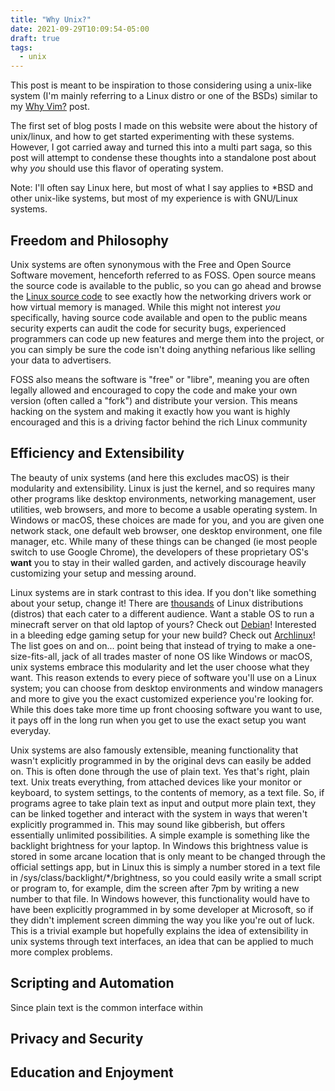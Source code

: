 ```yaml
---
title: "Why Unix?"
date: 2021-09-29T10:09:54-05:00
draft: true
tags:
  - unix
---
```


This post is meant to be inspiration to those considering using a unix-like system (I'm mainly referring to a Linux distro or one of the BSDs) similar to my [Why Vim?](../blog/whyvim.md) post.

The first set of blog posts I made on this website were about the history of unix/linux, and how to get started experimenting with these systems. However, I got carried away and turned this into a multi part saga, so this post will attempt to condense these thoughts into a standalone post about why *you* should use this flavor of operating system.

Note: I'll often say Linux here, but most of what I say applies to \*BSD and other unix-like systems, but most of my experience is with GNU/Linux systems.

## Freedom and Philosophy
Unix systems are often synonymous with the Free and Open Source Software movement, henceforth referred to as FOSS. Open source means the source code is available to the public, so you can go ahead and browse the [Linux source code](https://github.com/torvalds/linux/) to see exactly how the networking drivers work or how virtual memory is managed. While this might not interest *you* specifically, having source code available and open to the public means security experts can audit the code for security bugs, experienced programmers can code up new features and merge them into the project, or you can simply be sure the code isn't doing anything nefarious like selling your data to advertisers.

FOSS also means the software is "free" or "libre", meaning you are often legally allowed and encouraged to copy the code and make your own version (often called a "fork") and distribute your version. This means hacking on the system and making it exactly how you want is highly encouraged and this is a driving factor behind the rich Linux community 

## Efficiency and Extensibility
The beauty of unix systems (and here this excludes macOS) is their modularity and extensibility. Linux is just the kernel, and so requires many other programs like desktop environments, networking management, user utilities, web browsers, and more to become a usable operating system. In Windows or macOS, these choices are made for you, and you are given one network stack, one default web browser, one desktop environment, one file manager, etc. While many of these things can be changed (ie most people switch to use Google Chrome), the developers of these proprietary OS's **want** you to stay in their walled garden, and actively discourage heavily customizing your setup and messing around.

Linux systems are in stark contrast to this idea. If you don't like something about your setup, change it! There are [thousands](https://en.wikipedia.org/wiki/List_of_Linux_distributions) of Linux distributions (distros) that each cater to a different audience. Want a stable OS to run a minecraft server on that old laptop of yours? Check out [Debian](https://www.debian.org/)! Interested in a bleeding edge gaming setup for your new build? Check out [Archlinux](https://archlinux.org/)! The list goes on and on... point being that instead of trying to make a one-size-fits-all, jack of all trades master of none OS like Windows or macOS, unix systems embrace this modularity and let the user choose what they want. This reason extends to every piece of software you'll use on a Linux system; you can choose from desktop environments and window managers and more to give you the exact customized experience you're looking for. While this does take more time up front choosing software you want to use, it pays off in the long run when you get to use the exact setup you want everyday.

Unix systems are also famously extensible, meaning functionality that wasn't explicitly programmed in by the original devs can easily be added on. This is often done through the use of plain text. Yes that's right, plain text. Unix treats everything, from attached devices like your monitor or keyboard, to system settings, to the contents of memory, as a text file. So, if programs agree to take plain text as input and output more plain text, they can be linked together and interact with the system in ways that weren't explicitly programmed in. This may sound like gibberish, but offers essentially unlimited possibilities. A simple example is something like the backlight brightness for your laptop. In Windows this brightness value is stored in some arcane location that is only meant to be changed through the official settings app, but in Linux this is simply a number stored in a text file in /sys/class/backlight/\*/brightness, so you could easily write a small script or program to, for example, dim the screen after 7pm by writing a new number to that file. In Windows however, this functionality would have to have been explicitly programmed in by some developer at Microsoft, so if they didn't implement screen dimming the way you like you're out of luck. This is a trivial example but hopefully explains the idea of extensibility in unix systems through text interfaces, an idea that can be applied to much more complex problems.

## Scripting and Automation
Since plain text is the common interface within 

## Privacy and Security

## Education and Enjoyment
